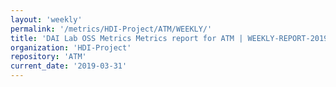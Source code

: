 ```yaml
---
layout: 'weekly'
permalink: '/metrics/HDI-Project/ATM/WEEKLY/'
title: 'DAI Lab OSS Metrics Metrics report for ATM | WEEKLY-REPORT-2019-03-31'
organization: 'HDI-Project'
repository: 'ATM'
current_date: '2019-03-31'
---
```


